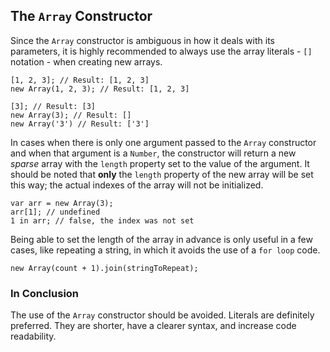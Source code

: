 ## The `Array` Constructor

Since the `Array` constructor is ambiguous in how it deals with its parameters,
it is highly recommended to always use the array literals - `[]` notation - 
when creating new arrays.

    [1, 2, 3]; // Result: [1, 2, 3]
    new Array(1, 2, 3); // Result: [1, 2, 3]

    [3]; // Result: [3]
    new Array(3); // Result: []
    new Array('3') // Result: ['3']

In cases when there is only one argument passed to the `Array` constructor
and when that argument is a `Number`, the constructor will return a new *sparse* 
array with the `length` property set to the value of the argument. It should be 
noted that **only** the `length` property of the new array will be set this way; 
the actual indexes of the array will not be initialized. 

    var arr = new Array(3);
    arr[1]; // undefined
    1 in arr; // false, the index was not set

Being able to set the length of the array in advance is only useful in a few
cases, like repeating a string, in which it avoids the use of a `for loop`
code.

    new Array(count + 1).join(stringToRepeat);

### In Conclusion

The use of the `Array` constructor should be avoided. Literals are definitely
preferred. They are shorter, have a clearer syntax, and increase code
readability.

